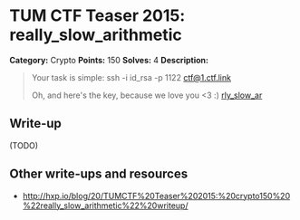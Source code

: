 # TUM CTF Teaser 2015: really_slow_arithmetic

**Category:** Crypto
**Points:** 150
**Solves:** 4
**Description:**

> Your task is simple: ssh -i id_rsa -p 1122 ctf@1.ctf.link
> 
> Oh, and here's the key, because we love you <3 :)
> [rly_slow_ar](rly_slow_ar)


## Write-up

(TODO)

## Other write-ups and resources

* <http://hxp.io/blog/20/TUMCTF%20Teaser%202015:%20crypto150%20%22really_slow_arithmetic%22%20writeup/>